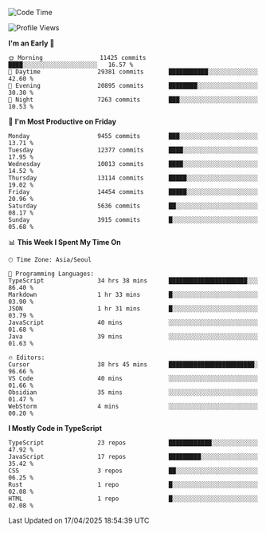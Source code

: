 <!--START_SECTION:waka-->
![Code Time](http://img.shields.io/badge/Code%20Time-7%2C592%20hrs%205%20mins-blue)

![Profile Views](http://img.shields.io/badge/Profile%20Views-0-blue)

**I'm an Early 🐤** 

```text
🌞 Morning                11425 commits       ████░░░░░░░░░░░░░░░░░░░░░   16.57 % 
🌆 Daytime                29381 commits       ███████████░░░░░░░░░░░░░░   42.60 % 
🌃 Evening                20895 commits       ████████░░░░░░░░░░░░░░░░░   30.30 % 
🌙 Night                  7263 commits        ███░░░░░░░░░░░░░░░░░░░░░░   10.53 % 
```
📅 **I'm Most Productive on Friday** 

```text
Monday                   9455 commits        ███░░░░░░░░░░░░░░░░░░░░░░   13.71 % 
Tuesday                  12377 commits       ████░░░░░░░░░░░░░░░░░░░░░   17.95 % 
Wednesday                10013 commits       ████░░░░░░░░░░░░░░░░░░░░░   14.52 % 
Thursday                 13114 commits       █████░░░░░░░░░░░░░░░░░░░░   19.02 % 
Friday                   14454 commits       █████░░░░░░░░░░░░░░░░░░░░   20.96 % 
Saturday                 5636 commits        ██░░░░░░░░░░░░░░░░░░░░░░░   08.17 % 
Sunday                   3915 commits        █░░░░░░░░░░░░░░░░░░░░░░░░   05.68 % 
```


📊 **This Week I Spent My Time On** 

```text
🕑︎ Time Zone: Asia/Seoul

💬 Programming Languages: 
TypeScript               34 hrs 38 mins      ██████████████████████░░░   86.40 % 
Markdown                 1 hr 33 mins        █░░░░░░░░░░░░░░░░░░░░░░░░   03.90 % 
JSON                     1 hr 31 mins        █░░░░░░░░░░░░░░░░░░░░░░░░   03.79 % 
JavaScript               40 mins             ░░░░░░░░░░░░░░░░░░░░░░░░░   01.68 % 
Java                     39 mins             ░░░░░░░░░░░░░░░░░░░░░░░░░   01.63 % 

🔥 Editors: 
Cursor                   38 hrs 45 mins      ████████████████████████░   96.66 % 
VS Code                  40 mins             ░░░░░░░░░░░░░░░░░░░░░░░░░   01.66 % 
Obsidian                 35 mins             ░░░░░░░░░░░░░░░░░░░░░░░░░   01.47 % 
WebStorm                 4 mins              ░░░░░░░░░░░░░░░░░░░░░░░░░   00.20 % 
```

**I Mostly Code in TypeScript** 

```text
TypeScript               23 repos            ████████████░░░░░░░░░░░░░   47.92 % 
JavaScript               17 repos            █████████░░░░░░░░░░░░░░░░   35.42 % 
CSS                      3 repos             ██░░░░░░░░░░░░░░░░░░░░░░░   06.25 % 
Rust                     1 repo              █░░░░░░░░░░░░░░░░░░░░░░░░   02.08 % 
HTML                     1 repo              █░░░░░░░░░░░░░░░░░░░░░░░░   02.08 % 
```




 Last Updated on 17/04/2025 18:54:39 UTC
<!--END_SECTION:waka-->
